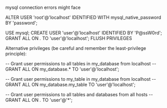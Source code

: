 mysql connection errors might face

ALTER USER 'root'@'localhost' IDENTIFIED WITH mysql_native_password BY 'password';

USE mysql;
CREATE USER 'user'@'localhost' IDENTIFIED BY 'P@ssW0rd';
GRANT ALL ON *.* TO 'user'@'localhost';
FLUSH PRIVILEGES

Alternative privileges (be careful and remember the least-privilege principle):

-- Grant user permissions to all tables in my_database from localhost --
GRANT ALL ON my_database.* TO 'user'@'localhost';

-- Grant user permissions to my_table in my_database from localhost --
GRANT ALL ON my_database.my_table TO 'user'@'localhost';

-- Grant user permissions to all tables and databases from all hosts --
GRANT ALL ON *.* TO 'user'@'*';